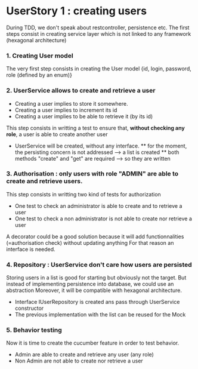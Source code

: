 # UserStory 1 : creating users

During TDD, we don't speak about restcontroller, persistence etc.
The first steps consist in creating  service layer which is not linked to any framework (hexagonal architecture)

### 1. Creating User model

The very first step consists in creating the User model {id, login, password, role (defined by an enum)}

### 2. UserService allows to create and retrieve a user

* Creating a user implies to store it somewhere.
* Creating a user implies to increment its id
* Creating a user implies to be able to retrieve it (by its id)

This step consists in writting a test to ensure that, **without checking any role**, a user is able to create another user
* UserService will be created, without any interface.
** for the moment, the persisting concern is not addressed --> a list is created
** both methods "create" and "get" are required --> so they are written

### 3. Authorisation : only users with role "ADMIN" are able to create and retrieve users.

This step consists in writting two kind of tests for authorization
* One test to check an administrator is able to create and to retrieve a user
* One test to check a non administrator is not able to create nor retrieve a user

A decorator could be a good solution because it will add functionnalities (=authorisation check) without updating anything
For that reason an interface is needed.

### 4. Repository : UserService don't care how users are persisted

Storing users in a list is good for starting but obviously not the target. But instead of implementing persistence into database, we could use an abstraction
Moreover, it will be compatible with hexagonal architecture.
* Interface IUserRepository is created ans pass through UserService constructor
* The previous implementation with the list can be reused for the Mock

### 5. Behavior testing

Now it is time to create the cucumber feature in order to test behavior.
* Admin are able to create and retrieve any user (any role)
* Non Admin are not able to create nor retrieve a user